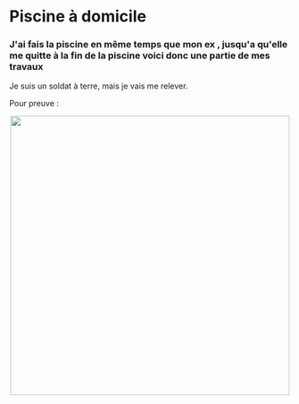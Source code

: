 # Piscine à domicile 

### J'ai fais la piscine en même temps que mon ex , jusqu'a qu'elle me quitte à la fin de la piscine voici donc une partie de mes travaux

Je suis un soldat à terre, mais je vais me relever.

Pour preuve :

<center><img src="https://pbs.twimg.com/media/D2LQIAfX4AEAKbB.jpg" width="500"></center>
